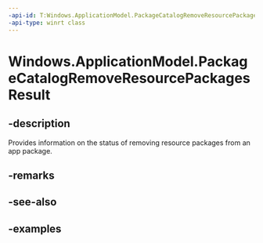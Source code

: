 ```yaml
---
-api-id: T:Windows.ApplicationModel.PackageCatalogRemoveResourcePackagesResult
-api-type: winrt class
---
```


<!-- Class syntax.
public class PackageCatalogRemoveResourcePackagesResult 
-->

# Windows.ApplicationModel.PackageCatalogRemoveResourcePackagesResult

## -description
Provides information on the status of removing resource packages from an app package.

## -remarks

## -see-also

## -examples

